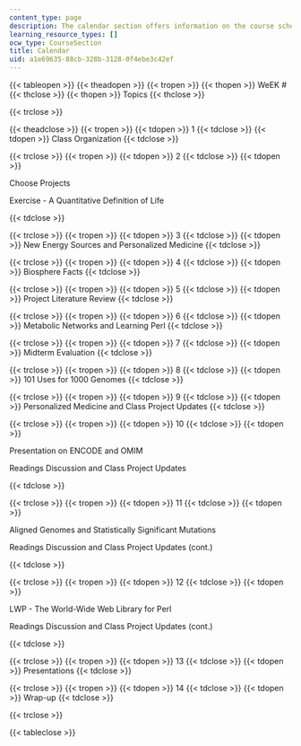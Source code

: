 ```yaml
---
content_type: page
description: The calendar section offers information on the course schedule.
learning_resource_types: []
ocw_type: CourseSection
title: Calendar
uid: a1e69635-88cb-328b-3128-0f4ebe3c42ef
---
```


{{< tableopen >}}
{{< theadopen >}}
{{< tropen >}}
{{< thopen >}}
WeEK #
{{< thclose >}}
{{< thopen >}}
Topics
{{< thclose >}}

{{< trclose >}}

{{< theadclose >}}
{{< tropen >}}
{{< tdopen >}}
1
{{< tdclose >}}
{{< tdopen >}}
Class Organization
{{< tdclose >}}

{{< trclose >}}
{{< tropen >}}
{{< tdopen >}}
2
{{< tdclose >}}
{{< tdopen >}}


Choose Projects

Exercise - A Quantitative Definition of Life


{{< tdclose >}}

{{< trclose >}}
{{< tropen >}}
{{< tdopen >}}
3
{{< tdclose >}}
{{< tdopen >}}
New Energy Sources and Personalized Medicine
{{< tdclose >}}

{{< trclose >}}
{{< tropen >}}
{{< tdopen >}}
4
{{< tdclose >}}
{{< tdopen >}}
Biosphere Facts
{{< tdclose >}}

{{< trclose >}}
{{< tropen >}}
{{< tdopen >}}
5
{{< tdclose >}}
{{< tdopen >}}
Project Literature Review
{{< tdclose >}}

{{< trclose >}}
{{< tropen >}}
{{< tdopen >}}
6
{{< tdclose >}}
{{< tdopen >}}
Metabolic Networks and Learning Perl
{{< tdclose >}}

{{< trclose >}}
{{< tropen >}}
{{< tdopen >}}
7
{{< tdclose >}}
{{< tdopen >}}
Midterm Evaluation
{{< tdclose >}}

{{< trclose >}}
{{< tropen >}}
{{< tdopen >}}
8
{{< tdclose >}}
{{< tdopen >}}
101 Uses for 1000 Genomes
{{< tdclose >}}

{{< trclose >}}
{{< tropen >}}
{{< tdopen >}}
9
{{< tdclose >}}
{{< tdopen >}}
Personalized Medicine and Class Project Updates
{{< tdclose >}}

{{< trclose >}}
{{< tropen >}}
{{< tdopen >}}
10
{{< tdclose >}}
{{< tdopen >}}


Presentation on ENCODE and OMIM

Readings Discussion and Class Project Updates


{{< tdclose >}}

{{< trclose >}}
{{< tropen >}}
{{< tdopen >}}
11
{{< tdclose >}}
{{< tdopen >}}


Aligned Genomes and Statistically Significant Mutations

Readings Discussion and Class Project Updates (cont.)


{{< tdclose >}}

{{< trclose >}}
{{< tropen >}}
{{< tdopen >}}
12
{{< tdclose >}}
{{< tdopen >}}


LWP - The World-Wide Web Library for Perl

Readings Discussion and Class Project Updates (cont.)


{{< tdclose >}}

{{< trclose >}}
{{< tropen >}}
{{< tdopen >}}
13
{{< tdclose >}}
{{< tdopen >}}
Presentations
{{< tdclose >}}

{{< trclose >}}
{{< tropen >}}
{{< tdopen >}}
14
{{< tdclose >}}
{{< tdopen >}}
Wrap-up
{{< tdclose >}}

{{< trclose >}}

{{< tableclose >}}